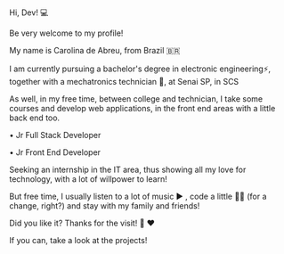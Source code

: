 Hi, Dev! 💻

Be very welcome to my profile!

My name is Carolina de Abreu, from Brazil 🇧🇷

I am currently pursuing a bachelor's degree in electronic engineering⚡,
together with a mechatronics technician 🤖, at Senai SP, in SCS

As well, in my free time, between college and technician, I take some courses and develop web applications, in the front end areas with a little back end too.

• Jr Full Stack Developer

• Jr Front End Developer

Seeking an internship in the IT area, thus showing all my love for technology, with a lot of willpower to learn!

But free time, I usually listen to a lot of music ▶ ️,
code a little 👩‍💻 (for a change, right?)
and stay with my family and friends!

Did you like it? Thanks for the visit! 👋 ♥ ️

If you can, take a look at the projects!
